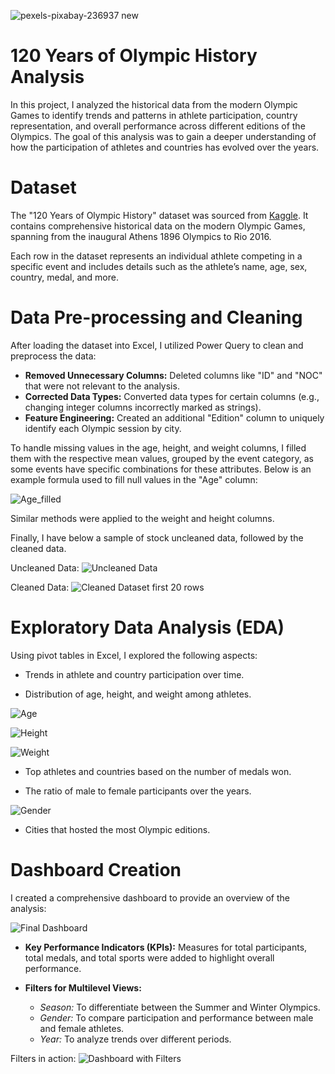 ![pexels-pixabay-236937 new](https://github.com/user-attachments/assets/87105ee3-14f1-4d70-80fc-0b2cc3fda9cb)

# 120 Years of Olympic History Analysis

In this project, I analyzed the historical data from the modern Olympic Games to identify trends and patterns in athlete participation, country representation, and overall performance across different editions of the Olympics. The goal of this analysis was to gain a deeper understanding of how the participation of athletes and countries has evolved over the years.

# Dataset

The "120 Years of Olympic History" dataset was sourced from [Kaggle](https://www.kaggle.com/datasets/heesoo37/120-years-of-olympic-history-athletes-and-results?select=athlete_events.csv). It contains comprehensive historical data on the modern Olympic Games, spanning from the inaugural Athens 1896 Olympics to Rio 2016.

Each row in the dataset represents an individual athlete competing in a specific event and includes details such as the athlete’s name, age, sex, country, medal, and more.

# Data Pre-processing and Cleaning

After loading the dataset into Excel, I utilized Power Query to clean and preprocess the data:

* **Removed Unnecessary Columns:** Deleted columns like "ID" and "NOC" that were not relevant to the analysis.
* **Corrected Data Types:** Converted data types for certain columns (e.g., changing integer columns incorrectly marked as strings).
* **Feature Engineering:** Created an additional "Edition" column to uniquely identify each Olympic session by city.

To handle missing values in the age, height, and weight columns, I filled them with the respective mean values, grouped by the event category, as some events have specific combinations for these attributes. Below is an example formula used to fill null values in the "Age" column:

![Age_filled](https://github.com/user-attachments/assets/7f5e0189-f339-423c-9452-5d48ef4608a7)


Similar methods were applied to the weight and height columns.

Finally, I have below a sample of stock uncleaned data, followed by the cleaned data.

Uncleaned Data:
![Uncleaned Data](https://github.com/user-attachments/assets/3692fca3-5d48-4d83-9495-a0d66b1daaec)

Cleaned Data:
![Cleaned Dataset first 20 rows](https://github.com/user-attachments/assets/ec381d8b-ad08-43d8-8be3-1c2aa44b05cf)


# Exploratory Data Analysis (EDA)

Using pivot tables in Excel, I explored the following aspects:

* Trends in athlete and country participation over time.

* Distribution of age, height, and weight among athletes.

![Age](https://github.com/user-attachments/assets/38c76bce-b3a1-47e0-9843-17749cb250fc)

![Height](https://github.com/user-attachments/assets/e15d8afd-4b4e-4e26-b252-68f81f6b9062)

![Weight](https://github.com/user-attachments/assets/213bbca4-0a1e-4c61-a673-b1ad36698f09)

* Top athletes and countries based on the number of medals won.

* The ratio of male to female participants over the years.

![Gender](https://github.com/user-attachments/assets/c6e02106-18d7-41a7-bcb3-063ad3fe6227)

* Cities that hosted the most Olympic editions.

# Dashboard Creation
I created a comprehensive dashboard to provide an overview of the analysis:

![Final Dashboard](https://github.com/user-attachments/assets/b4c09512-baf5-4362-bf22-8d2050510f73)


* **Key Performance Indicators (KPIs):** Measures for total participants, total medals, and total sports were added to highlight overall performance.

* **Filters for Multilevel Views:**
  * *Season:* To differentiate between the Summer and Winter Olympics.
  * *Gender:* To compare participation and performance between male and female athletes.
  * *Year:* To analyze trends over different periods.

Filters in action:
![Dashboard with Filters](https://github.com/user-attachments/assets/f8437103-bd9a-4656-9143-9b16669a221a)
